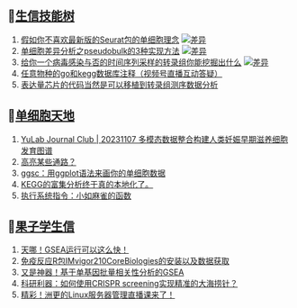 ## 📝[生信技能树](https://github.com/ixxmu/mp_duty/issues?q=label%3A%E7%94%9F%E4%BF%A1%E6%8A%80%E8%83%BD%E6%A0%91+is%3Aclosed)
<!-- 1issueTable -->

1. [假如你不喜欢最新版的Seurat包的单细胞理念](https://github.com/ixxmu/mp_duty/issues/4093) [![差异](https://img.shields.io/github/labels/ixxmu/mp_duty/差异)](https://github.com/ixxmu/mp_duty/labels/差异)
2. [单细胞差异分析之pseudobulk的3种实现方法](https://github.com/ixxmu/mp_duty/issues/4089) [![差异](https://img.shields.io/github/labels/ixxmu/mp_duty/差异)](https://github.com/ixxmu/mp_duty/labels/差异)
3. [给你一个病毒感染与否的时间序列采样的转录组你能挖掘出什么](https://github.com/ixxmu/mp_duty/issues/4086) [![差异](https://img.shields.io/github/labels/ixxmu/mp_duty/差异)](https://github.com/ixxmu/mp_duty/labels/差异)
4. [任意物种的go和kegg数据库注释（视频号直播互动答疑）](https://github.com/ixxmu/mp_duty/issues/4074) 
5. [表达量芯片的代码当然是可以移植到转录组测序数据分析](https://github.com/ixxmu/mp_duty/issues/4066) 
<!-- 1issueTable -->
## 📝[单细胞天地](https://github.com/ixxmu/mp_duty/issues?q=label%3A%E5%8D%95%E7%BB%86%E8%83%9E%E5%A4%A9%E5%9C%B0+is%3Aclosed)
<!-- 2issueTable -->

1. [YuLab Journal Club | 20231107 多模态数据整合构建人类妊娠早期滋养细胞发育图谱](https://github.com/ixxmu/mp_duty/issues/4096) 
2. [高亮某些通路？](https://github.com/ixxmu/mp_duty/issues/4060) 
3. [ggsc：用ggplot语法来画你的单细胞数据](https://github.com/ixxmu/mp_duty/issues/4021) 
4. [KEGG的富集分析终于真的本地化了。](https://github.com/ixxmu/mp_duty/issues/4013) 
5. [执行系统指令：小如麻雀的函数](https://github.com/ixxmu/mp_duty/issues/3960) 
<!-- 2issueTable -->

## 📝[果子学生信](https://github.com/ixxmu/mp_duty/issues?q=label%3A%E6%9E%9C%E5%AD%90%E5%AD%A6%E7%94%9F%E4%BF%A1+is%3Aclosed)
<!-- 3issueTable -->

1. [天哪！GSEA运行可以这么快！](https://github.com/ixxmu/mp_duty/issues/3953) 
2. [免疫反应R包IMvigor210CoreBiologies的安装以及数据获取](https://github.com/ixxmu/mp_duty/issues/3795) 
3. [又是神器！基于单基因批量相关性分析的GSEA](https://github.com/ixxmu/mp_duty/issues/3772) 
4. [科研利器：如何使用CRISPR screening实现精准的大海捞针？](https://github.com/ixxmu/mp_duty/issues/3684) 
5. [精彩！洲更的Linux服务器管理直播课来了！](https://github.com/ixxmu/mp_duty/issues/3659) 
<!-- 3issueTable -->

